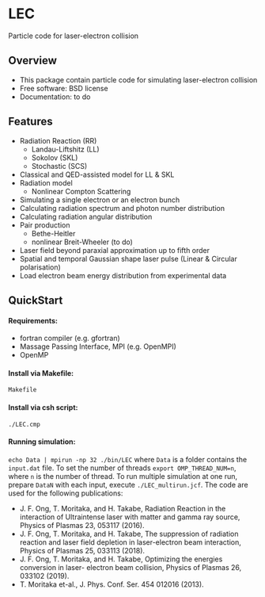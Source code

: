 # LEC
Particle code for laser-electron collision
## Overview
- This package contain particle code for simulating laser-electron collision
- Free software: BSD license
- Documentation: to do
## Features
- Radiation Reaction (RR)
  - Landau-Liftshitz (LL)
  - Sokolov (SKL)
  - Stochastic (SCS)
- Classical and QED-assisted model for LL & SKL
- Radiation model
  - Nonlinear Compton Scattering
- Simulating a single electron or an electron bunch
- Calculating radiation spectrum and photon number distribution
- Calculating radiation angular distribution
- Pair production
  - Bethe-Heitler
  - nonlinear Breit-Wheeler (to do)  
- Laser field beyond paraxial approximation up to fifth order
- Spatial and temporal Gaussian shape laser pulse (Linear & Circular polarisation)
- Load electron beam energy distribution from experimental data
## QuickStart
#### Requirements:
- fortran compiler (e.g. gfortran)
- Massage Passing Interface, MPI (e.g. OpenMPI)
- OpenMP 
#### Install via Makefile:
```Makefile```
#### Install via csh script:
```./LEC.cmp```
#### Running simulation:
```echo Data | mpirun -np 32 ./bin/LEC```
where `Data` is a folder contains the `input.dat` file. To set the number of threads `export OMP_THREAD_NUM=n`, where `n` is the number of thread. To run multiple simulation at one run, prepare `DataN` with each input, execute `./LEC_multirun.jcf`. The code are used for the following publications:
- J. F. Ong, T. Moritaka, and H. Takabe, Radiation Reaction in the interaction of Ultraintense laser with matter and gamma ray source, Physics of Plasmas 23, 053117 (2016).
- J. F. Ong, T. Moritaka, and H. Takabe, The suppression of radiation reaction and laser field depletion in laser-electron beam interaction, Physics of Plasmas 25, 033113 (2018).
- J. F. Ong, T. Moritaka, and H. Takabe, Optimizing the energies conversion in laser- electron beam collision, Physics of Plasmas 26, 033102 (2019).
- T. Moritaka et-al., J. Phys. Conf. Ser. 454 012016 (2013).
